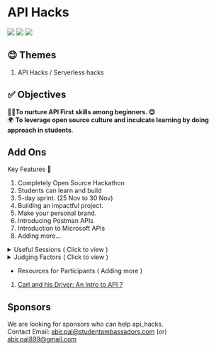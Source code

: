 # API Hacks 
<img src="https://img.shields.io/badge/HACKATHON-API__Hacks-brightgreen?style=for-the-badge&logo=appveyor"/> <img src="https://img.shields.io/badge/Development-Mode-red?style=for-the-badge&logo=appveyor"/> <img src="https://img.shields.io/badge/25%20NOV%202020-30%20NOV%202020-informational?style=for-the-badge&logo=appveyor"/>
## 😊 Themes 
1. API Hacks / Serverless hacks

## ✅ Objectives

 👨‍💻**To nurture API First skills among beginners. 😊** <br/>
 🌍 **To leverage open source culture and inculcate learning by doing approach in students**.

## Add Ons



Key Features 🔑 
 
  1. Completely Open Source Hackathon
  1. Students can learn and build
  1. 5-day sprint. (25 Nov to 30 Nov)
  1. Building an impactful project.
  1. Make your personal brand.
  1. Introducing Postman APIs
  1. Introduction to Microsoft APIs
  1. Adding more...
  


 <details>
 <summary>Useful Sessions ( Click to view ) </summary>
 
  1. Personal Branding 
  2. Patent Research
  3. Git and GitHub
  4. Using Postman to test APIs.
  5. Azure Serverless
  6. Mentors Rounds.
  7. Adding more...
  
</details>

<details>
 <summary>Judging Factors ( Click to view ) </summary>

  1. Final Output
  2. Repo Design
  3. Component Usage
  4. API use cases.
  5. API Complexities.
  6. Best Uses of API.
  7. Adding more...
 </details>
 
 * Resources for Participants ( Adding more ) 
  1. <a href="https://imabp.github.io/api_hacks/start.html">Carl and his Driver: An Intro to API ?</a>
 
## Sponsors
We are looking for sponsors who can help api_hacks.<br/>
Contact Email: abir.pal@studentambassadors.com (or) abir.pal899@gmail.com
